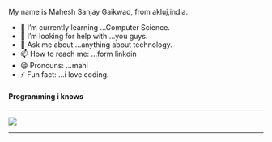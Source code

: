 My name is Mahesh Sanjay Gaikwad, from akluj,india.

- 🌱 I’m currently learning ...Computer Science.
- 🤔 I’m looking for help with ...you guys.
- 💬 Ask me about ...anything about technology.
- 📫 How to reach me: ...form linkdin
- 😄 Pronouns: ...mahi
- ⚡ Fun fact: ...i love coding.

<h4>Programming i knows</h4>
<hr>


<img src="https://img.icons8.com/color/48/000000/python.png"/>

<hr>
